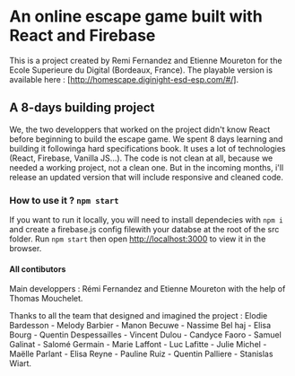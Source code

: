 # An online escape game built with React and Firebase

This is a project created by Remi Fernandez and Etienne Moureton for the Ecole Superieure du Digital (Bordeaux, France).
The playable version is available here : [http://homescape.diginight-esd-esp.com/#/].

## A 8-days building project

We, the two developpers that worked on the project didn't know React before beginning to build the escape game. We spent 8 days learning and building it followinga hard specifications book. It uses a lot of technologies (React, Firebase, Vanilla JS...).
The code is not clean at all, because we needed a working project, not a clean one. But in the incoming months, i'll release an updated version that will include responsive and cleaned code.

### How to use it ? `npm start`

If you want to run it locally, you will need to install dependecies with `npm i` and create a firebase.js config filewith your databse at the root of the src folder.
Run `npm start` then open [http://localhost:3000](http://localhost:3000) to view it in the browser.

#### All contibutors 

Main developpers : Rémi Fernandez and Etienne Moureton with the help of Thomas Mouchelet.

Thanks to all the team that designed and imagined the project : Elodie Bardesson - Melody Barbier - Manon Becuwe - Nassime Bel haj - Elisa Bourg - Quentin Despessailles - Vincent Dulou - Candyce Faoro - Samuel Galinat - Salomé Germain - Marie Laffont - Luc Lafitte - Julie Michel - Maëlle Parlant - Elisa Reyne - Pauline Ruiz - Quentin Palliere - Stanislas Wiart.

